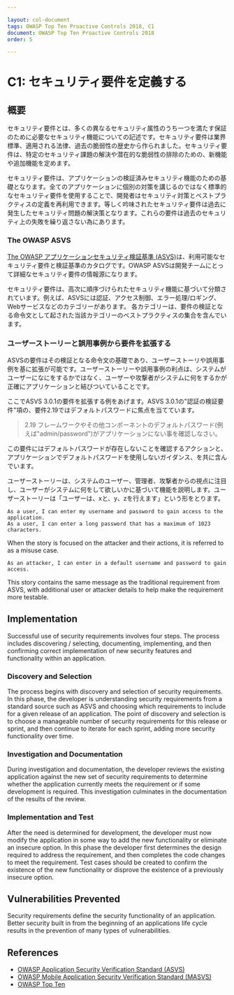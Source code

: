 ```yaml
---

layout: col-document
tags: OWASP Top Ten Proactive Controls 2018, C1
document: OWASP Top Ten Proactive Controls 2018
order: 5

---
```


# C1: セキュリティ要件を定義する

## 概要

セキュリティ要件とは、多くの異なるセキュリティ属性のうち一つを満たす保証のために必要なセキュリティ機能についての記述です。セキュリティ要件は業界標準、適用される法律、過去の脆弱性の歴史から作られました。セキュリティ要件は、特定のセキュリティ課題の解決や潜在的な脆弱性の排除のための、新機能や追加機能を定めます。

セキュリティ要件は、アプリケーションの検証済みセキュリティ機能のための基礎となります。全てのアプリケーションに個別の対策を講じるのではなく標準的なセキュリティ要件を使用することで、開発者はセキュリティ対策とベストプラクティスの定義を再利用できます。等しく吟味されたセキュリティ要件は過去に発生したセキュリティ問題の解決策となります。これらの要件は過去のセキュリティ上の失敗を繰り返さない為にあります。

### The OWASP ASVS

[The OWASP アプリケーションセキュリティ検証基準 (ASVS)](https://www.owasp.org/index.php/Category:OWASP_Application_Security_Verification_Standard_Project)は、利用可能なセキュリティ要件と検証基準のカタログです。OWASP ASVSは開発チームにとって詳細なセキュリティ要件の情報源になります。

セキュリティ要件は、高次に順序づけられたセキュリティ機能に基づいて分類されています。例えば、ASVSには認証、アクセス制御、エラー処理/ロギング、Webサービスなどのカテゴリーがあります。
各カテゴリーは、要件の検証となる命令文として起された当該カテゴリーのベストプラクティスの集合を含んでいます。

### ユーザーストーリーと誤用事例から要件を拡張する

ASVSの要件はその検証となる命令文の基礎であり、ユーザーストーリや誤用事例を基に拡張が可能です。ユーザーストーリーや誤用事例の利点は、システムがユーザーになにをするかではなく、ユーザーや攻撃者がシステムに何をするかが正確にアプリケーションと結びついていることです。

ここでASVS 3.0.1の要件を拡張する例をあげます。ASVS 3.0.1の"認証の検証要件"項の、要件2.19ではデフォルトパスワードに焦点を当てています。

> 2.19 フレームワークやその他コンポーネントのデフォルトパスワード(例えば"admin/password")がアプリケーションにない事を確認しなさい。

この要件にはデフォルトパスワードが存在しないことを確認するアクションと、アプリケーションでデフォルトパスワードを使用しないガイダンス、を共に含んでいます。

ユーザーストーリーは、システムのユーザー、管理者、攻撃者からの視点に注目し、ユーザーがシステムに何をして欲しいかに基づいて機能を説明します。ユーザーストーリーは「ユーザーは、xと、y、zを行えます」という形をとります。

    As a user, I can enter my username and password to gain access to the application.
    As a user, I can enter a long password that has a maximum of 1023 characters.

When the story is focused on the attacker and their actions, it is referred to as a misuse case.

    As an attacker, I can enter in a default username and password to gain access.
    

This story contains the same message as the traditional requirement from ASVS, with additional user or attacker details to help make the requirement more testable.

## Implementation
Successful use of security requirements involves four steps. The process includes discovering / selecting, documenting, implementing, and then confirming correct implementation of new security features and functionality within an application. 

### Discovery and Selection
The process begins with discovery and selection of security requirements. In this phase, the developer is understanding security requirements from a standard source such as ASVS and choosing which requirements to include for a given release of an application. The point of discovery and selection is to choose a manageable number of security requirements for this release or sprint, and then continue to iterate for each sprint, adding more security functionality over time.

### Investigation and Documentation
During investigation and documentation, the developer reviews the existing application against the new set of security requirements to determine whether the application currently meets the requirement or if some development is required. This investigation culminates in the documentation of the results of the review.

### Implementation and Test
After the need is determined for development, the developer must now modify the application in some way to add the new functionality or eliminate an insecure option. In this phase the developer first determines the design required to address the requirement, and then completes the code changes to meet the requirement. Test cases should be created to confirm the existence of the new functionality or disprove the existence of a previously insecure option.

## Vulnerabilities Prevented
Security requirements define the security functionality of an application. Better security built in from the beginning of an applications life cycle results in the prevention of many types of vulnerabilities. 

## References
* [OWASP Application Security Verification Standard (ASVS)](https://www.owasp.org/index.php/Category:OWASP_Application_Security_Verification_Standard_Project)
* [OWASP Mobile Application Security Verification Standard (MASVS)](https://github.com/OWASP/owasp-masvs)
* [OWASP Top Ten](https://www.owasp.org/index.php/Category:OWASP_Top_Ten_Project)
